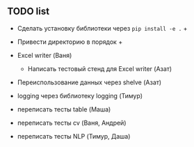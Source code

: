 ## TODO list

- Сделать установку библиотеки через ```pip install -e .``` +

- Привести директорию в порядок +

- Excel writer (Ваня)

    - Написать тестовый стенд для Excel writer (Азат)

- Переиспользование данных через shelve (Азат)

- logging через библиотеку logging (Тимур)

- переписать тесты table (Маша)

- переписать тесты cv (Ваня, Андрей)

- переписать тесты NLP (Тимур, Даша)

